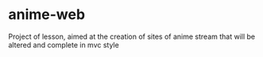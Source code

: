 # anime-web
 Project of lesson, aimed at the creation of sites of anime stream that will be altered and complete in mvc style
